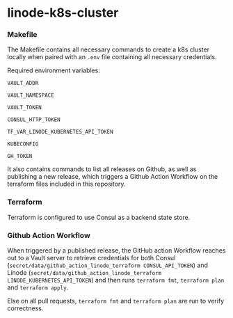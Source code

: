 # linode-k8s-cluster

### Makefile

The Makefile contains all necessary commands to create a k8s cluster locally when paired with an `.env` file containing all necessary credentials.

Required environment variables:

`VAULT_ADDR`

`VAULT_NAMESPACE`

`VAULT_TOKEN`

`CONSUL_HTTP_TOKEN`

`TF_VAR_LINODE_KUBERNETES_API_TOKEN`

`KUBECONFIG`

`GH_TOKEN`

It also contains commands to list all releases on Github, as well as publishing a new release, which triggers a Github Action Workflow on the terraform files included in this repository.

### Terraform
Terraform is configured to use Consul as a backend state store. 

### Github Action Workflow
When triggered by a published release, the GitHub action Workflow reaches out to a Vault server to retrieve credentials for both Consul (`secret/data/github_action_linode_terraform CONSUL_API_TOKEN`) and Linode (`secret/data/github_action_linode_terraform LINODE_KUBERNETES_API_TOKEN`) and then runs `terraform fmt`, `terraform plan` and `terraform apply`. 

Else on all pull requests, `terraform fmt` and `terraform plan` are run to verify correctness.
